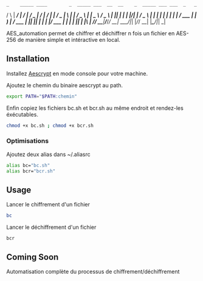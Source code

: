    _    _____ ____        _  _____ ___  __  __    _  _____ ___ ___  _   _ 
   / \  | ____/ ___|      / \|_   _/ _ \|  \/  |  / \|_   _|_ _/ _ \| \ | |
  / _ \ |  _| \___ \     / _ \ | || | | | |\/| | / _ \ | |  | | | | |  \| |
 / ___ \| |___ ___) |   / ___ \| || |_| | |  | |/ ___ \| |  | | |_| | |\  |
/_/   \_\_____|____/___/_/   \_\_| \___/|_|  |_/_/   \_\_| |___\___/|_| \_|


AES_automation permet de chiffrer et déchiffrer n fois un fichier en AES-256 de manière simple et intéractive en local.

## Installation

Installez [Aescrypt](https://www.aescrypt.com/download/) en mode console pour votre machine. 

Ajoutez le chemin du binaire aescrypt au path.
```bash
export PATH="$PATH:chemin"
```
Enfin copiez les fichiers bc.sh et bcr.sh au même endroit et rendez-les éxécutables.
```bash
chmod +x bc.sh ; chmod +x bcr.sh
```
### Optimisations
Ajoutez deux alias dans ~/.aliasrc
```zsh
alias bc="bc.sh"
alias bcr="bcr.sh"
```

## Usage
Lancer le chiffrement d'un fichier
```bash
bc
```
Lancer le déchiffrement d'un fichier
```
bcr
```
## Coming Soon

Automatisation complète du processus de chiffrement/déchiffrement
